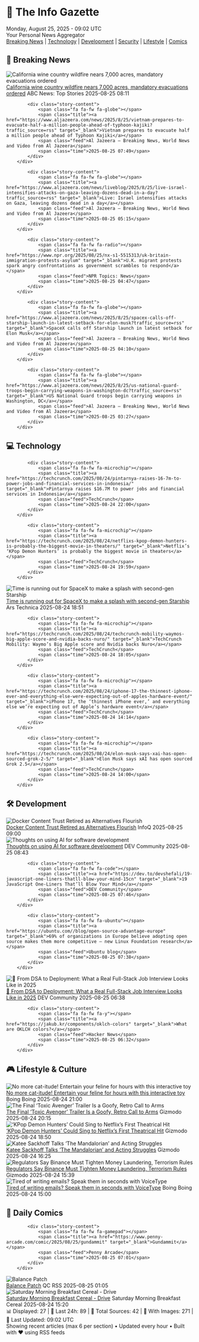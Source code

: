 <!-- Processing 54 RSS feeds at 2025-08-25 09:02:05 UTC -->
<!-- Processing: Saturday Morning Breakfast Cereal -->
<!-- Processing: Penny Arcade -->
<!-- Processing: Poorly Drawn Lines -->
<!-- Processing: Garfield -->
<!-- Processing: Dilbert -->
<!-- Processing: Girl Genius -->
<!-- Processing: CNN Top Stories -->
<!-- Processing: CNN Breaking News -->
<!-- Processing: BBC World News -->
<!-- Processing: BBC Breaking News -->
<!-- Processing: NPR News -->
<!-- Processing: Reuters World News -->
<!-- Processing: ABC News Breaking -->
<!-- Processing: NBC News Breaking -->
<!-- Processing: Sky News World -->
<!-- Processing: TechCrunch -->
<!-- Processing: The Verge -->
<!-- Processing: O'Reilly Radar -->
<!-- Processing: Slashdot -->
<!-- Processing: Hacker News -->
<!-- Processing: Dev.to -->
<!-- Processing: OMG! Ubuntu -->
<!-- Processing: Linux.com -->
<!-- Processing: Ubuntu Blog -->
<!-- Processing: GitHub Blog -->
<!-- Processing: GitLab Blog -->
<!-- Processing: InfoQ -->
<!-- Processing: Martin Fowler -->
<!-- Processing: Coding Horror -->
<!-- Processing: Lifehacker -->
<!-- Processing: Gizmodo -->
<!-- Processing: Kotaku -->
<!-- Processing: Boing Boing -->
<!-- Processing: Schneier on Security -->
<!-- Generated 6 new posts out of 34 feeds processed -->
<div class="newspaper-header">
    <h1 class="newspaper-title">📰 The Info Gazette</h1>
    <div class="newspaper-date">Monday, August 25, 2025 - 09:02 UTC</div>
    <div class="newspaper-subtitle">Your Personal News Aggregator</div>
</div>

<div class="newspaper-nav">
    <a href="#breaking">Breaking News</a> |
    <a href="#tech">Technology</a> |
    <a href="#dev">Development</a> |
    <a href="#security">Security</a> |
    <a href="#lifestyle">Lifestyle</a> |
    <a href="#webcomics">Comics</a>
</div>

<div class="news-section breaking-news" id="breaking">
<h2 class="section-header">🚨 Breaking News</h2>
<div class="stories-container">
<div class="story">
            <img src="https://s.abcnews.com/images/US/napa-3_1755996234628_hpMain_4x3t_384.jpg" alt="California wine country wildfire nears 7,000 acres, mandatory evacuations ordered" class="story-image" loading="lazy" onerror="this.style.display='none'">
            <div class="story-content">
                <span class="fa fa-fw fa-tv"></span>
                <span class="title"><a href="https://abcnews.go.com/US/firefighters-battle-wildfire-californias-napa-valley/story?id=124925904" target="_blank">California wine country wildfire nears 7,000 acres, mandatory evacuations ordered</a></span>
                <span class="feed">ABC News: Top Stories</span>
                <span class="time">2025-08-25 08:11</span>
            </div>
        </div>
<div class="story">
            
            <div class="story-content">
                <span class="fa fa-fw fa-globe"></span>
                <span class="title"><a href="https://www.aljazeera.com/news/2025/8/25/vietnam-prepares-to-evacuate-half-a-million-people-ahead-of-typhoon-kajiki?traffic_source=rss" target="_blank">Vietnam prepares to evacuate half a million people ahead of Typhoon Kajiki</a></span>
                <span class="feed">Al Jazeera – Breaking News, World News and Video from Al Jazeera</span>
                <span class="time">2025-08-25 07:49</span>
            </div>
        </div>
<div class="story">
            
            <div class="story-content">
                <span class="fa fa-fw fa-globe"></span>
                <span class="title"><a href="https://www.aljazeera.com/news/liveblog/2025/8/25/live-israel-intensifies-attacks-on-gaza-leaving-dozens-dead-in-a-day?traffic_source=rss" target="_blank">Live: Israel intensifies attacks on Gaza, leaving dozens dead in a day</a></span>
                <span class="feed">Al Jazeera – Breaking News, World News and Video from Al Jazeera</span>
                <span class="time">2025-08-25 05:15</span>
            </div>
        </div>
<div class="story">
            
            <div class="story-content">
                <span class="fa fa-fw fa-radio"></span>
                <span class="title"><a href="https://www.npr.org/2025/08/25/nx-s1-5515313/uk-britain-immigration-protests-asylum" target="_blank">U.K. migrant protests spark angry confrontations as government scrambles to respond</a></span>
                <span class="feed">NPR Topics: News</span>
                <span class="time">2025-08-25 04:47</span>
            </div>
        </div>
<div class="story">
            
            <div class="story-content">
                <span class="fa fa-fw fa-globe"></span>
                <span class="title"><a href="https://www.aljazeera.com/news/2025/8/25/spacex-calls-off-starship-launch-in-latest-setback-for-elon-musk?traffic_source=rss" target="_blank">SpaceX calls off Starship launch in latest setback for Elon Musk</a></span>
                <span class="feed">Al Jazeera – Breaking News, World News and Video from Al Jazeera</span>
                <span class="time">2025-08-25 04:10</span>
            </div>
        </div>
<div class="story">
            
            <div class="story-content">
                <span class="fa fa-fw fa-globe"></span>
                <span class="title"><a href="https://www.aljazeera.com/news/2025/8/25/us-national-guard-troops-begin-carrying-weapons-in-washington-dc?traffic_source=rss" target="_blank">US National Guard troops begin carrying weapons in Washington, DC</a></span>
                <span class="feed">Al Jazeera – Breaking News, World News and Video from Al Jazeera</span>
                <span class="time">2025-08-25 03:27</span>
            </div>
        </div>
</div>
</div>
<div class="news-section tech-news" id="tech">
<h2 class="section-header">💻 Technology</h2>
<div class="stories-container">
<div class="story">
            
            <div class="story-content">
                <span class="fa fa-fw fa-microchip"></span>
                <span class="title"><a href="https://techcrunch.com/2025/08/24/pintarnya-raises-16-7m-to-power-jobs-and-financial-services-in-indonesia/" target="_blank">Pintarnya raises $16.7M to power jobs and financial services in Indonesia</a></span>
                <span class="feed">TechCrunch</span>
                <span class="time">2025-08-24 22:00</span>
            </div>
        </div>
<div class="story">
            
            <div class="story-content">
                <span class="fa fa-fw fa-microchip"></span>
                <span class="title"><a href="https://techcrunch.com/2025/08/24/netflixs-kpop-demon-hunters-is-probably-the-biggest-movie-in-theaters/" target="_blank">Netflix’s ‘KPop Demon Hunters’ is probably the biggest movie in theaters</a></span>
                <span class="feed">TechCrunch</span>
                <span class="time">2025-08-24 19:59</span>
            </div>
        </div>
<div class="story">
            <img src="https://cdn.arstechnica.net/wp-content/uploads/2025/08/IMG_4815-500x500.jpg" alt="Time is running out for SpaceX to make a splash with second-gen Starship" class="story-image" loading="lazy" onerror="this.style.display='none'">
            <div class="story-content">
                <span class="fa fa-fw fa-cog"></span>
                <span class="title"><a href="https://arstechnica.com/space/2025/08/whats-the-goal-of-spacexs-10th-starship-test-flight-right-the-ship/" target="_blank">Time is running out for SpaceX to make a splash with second-gen Starship</a></span>
                <span class="feed">Ars Technica</span>
                <span class="time">2025-08-24 18:51</span>
            </div>
        </div>
<div class="story">
            
            <div class="story-content">
                <span class="fa fa-fw fa-microchip"></span>
                <span class="title"><a href="https://techcrunch.com/2025/08/24/techcrunch-mobility-waymos-big-apple-score-and-nvidia-backs-nuro/" target="_blank">TechCrunch Mobility: Waymo’s Big Apple score and Nvidia backs Nuro</a></span>
                <span class="feed">TechCrunch</span>
                <span class="time">2025-08-24 18:05</span>
            </div>
        </div>
<div class="story">
            
            <div class="story-content">
                <span class="fa fa-fw fa-microchip"></span>
                <span class="title"><a href="https://techcrunch.com/2025/08/24/iphone-17-the-thinnest-iphone-ever-and-everything-else-were-expecting-out-of-apples-hardware-event/" target="_blank">iPhone 17, the ‘thinnest iPhone ever,’ and everything else we’re expecting out of Apple’s hardware event</a></span>
                <span class="feed">TechCrunch</span>
                <span class="time">2025-08-24 14:14</span>
            </div>
        </div>
<div class="story">
            
            <div class="story-content">
                <span class="fa fa-fw fa-microchip"></span>
                <span class="title"><a href="https://techcrunch.com/2025/08/24/elon-musk-says-xai-has-open-sourced-grok-2-5/" target="_blank">Elon Musk says xAI has open sourced Grok 2.5</a></span>
                <span class="feed">TechCrunch</span>
                <span class="time">2025-08-24 14:00</span>
            </div>
        </div>
</div>
</div>
<div class="news-section dev-news" id="dev">
<h2 class="section-header">🛠️ Development</h2>
<div class="stories-container">
<div class="story">
            <img src="https://res.infoq.com/news/2025/08/docker-content-trust-retired/en/headerimage/generatedHeaderImage-1756078468241.jpg" alt="Docker Content Trust Retired as Alternatives Flourish" class="story-image" loading="lazy" onerror="this.style.display='none'">
            <div class="story-content">
                <span class="fa fa-fw fa-info-circle"></span>
                <span class="title"><a href="https://www.infoq.com/news/2025/08/docker-content-trust-retired/?utm_campaign=infoq_content&utm_source=infoq&utm_medium=feed&utm_term=global" target="_blank">Docker Content Trust Retired as Alternatives Flourish</a></span>
                <span class="feed">InfoQ</span>
                <span class="time">2025-08-25 09:00</span>
            </div>
        </div>
<div class="story">
            <img src="https://media2.dev.to/dynamic/image/width=800%2Cheight=%2Cfit=scale-down%2Cgravity=auto%2Cformat=auto/https%3A%2F%2Fdev-to-uploads.s3.amazonaws.com%2Fuploads%2Farticles%2F0yvqsrs6lf1lvkudmr8k.png" alt="Thoughts on using AI for software development" class="story-image" loading="lazy" onerror="this.style.display='none'">
            <div class="story-content">
                <span class="fa fa-fw fa-code"></span>
                <span class="title"><a href="https://dev.to/sapegin/thoughts-on-using-ai-for-software-development-539b" target="_blank">Thoughts on using AI for software development</a></span>
                <span class="feed">DEV Community</span>
                <span class="time">2025-08-25 08:43</span>
            </div>
        </div>
<div class="story">
            
            <div class="story-content">
                <span class="fa fa-fw fa-code"></span>
                <span class="title"><a href="https://dev.to/devshefali/19-javascript-one-liners-thatll-blow-your-mind-15cn" target="_blank">19 JavaScript One-Liners That’ll Blow Your Mind</a></span>
                <span class="feed">DEV Community</span>
                <span class="time">2025-08-25 07:46</span>
            </div>
        </div>
<div class="story">
            
            <div class="story-content">
                <span class="fa fa-fw fa-ubuntu"></span>
                <span class="title"><a href="https://ubuntu.com//blog/open-source-advantage-europe" target="_blank">69% of organizations in Europe believe adopting open source makes them more competitive – new Linux Foundation research</a></span>
                <span class="feed">Ubuntu blog</span>
                <span class="time">2025-08-25 07:38</span>
            </div>
        </div>
<div class="story">
            <img src="https://media2.dev.to/dynamic/image/width=800%2Cheight=%2Cfit=scale-down%2Cgravity=auto%2Cformat=auto/https%3A%2F%2Fdev-to-uploads.s3.amazonaws.com%2Fuploads%2Farticles%2Fa0qw2ostdwthf2zeigx1.jpeg" alt="🚀 From DSA to Deployment: What a Real Full-Stack Job Interview Looks Like in 2025" class="story-image" loading="lazy" onerror="this.style.display='none'">
            <div class="story-content">
                <span class="fa fa-fw fa-code"></span>
                <span class="title"><a href="https://dev.to/finalroundai/from-dsa-to-deployment-what-a-real-full-stack-job-interview-looks-like-in-2025-3ibo" target="_blank">🚀 From DSA to Deployment: What a Real Full-Stack Job Interview Looks Like in 2025</a></span>
                <span class="feed">DEV Community</span>
                <span class="time">2025-08-25 06:38</span>
            </div>
        </div>
<div class="story">
            
            <div class="story-content">
                <span class="fa fa-fw fa-y"></span>
                <span class="title"><a href="https://jakub.kr/components/oklch-colors" target="_blank">What are OKLCH colors?</a></span>
                <span class="feed">Hacker News</span>
                <span class="time">2025-08-25 06:32</span>
            </div>
        </div>
</div>
</div>
<div class="news-section lifestyle-news" id="lifestyle">
<h2 class="section-header">🎮 Lifestyle & Culture</h2>
<div class="stories-container">
<div class="story">
            <img src="https://i0.wp.com/boingboing.net/wp-content/uploads/2025/08/Cheerble-Ball.jpg?fit=1200%2C800&amp;quality=60&amp;ssl=1" alt="No more cat-itude! Entertain your feline for hours with this interactive toy" class="story-image" loading="lazy" onerror="this.style.display='none'">
            <div class="story-content">
                <span class="fa fa-fw fa-arrow-right"></span>
                <span class="title"><a href="https://boingboing.net/2025/08/24/no-more-cat-itude-entertain-your-feline-for-hours-with-this-interactive-toy.html" target="_blank">No more cat-itude! Entertain your feline for hours with this interactive toy</a></span>
                <span class="feed">Boing Boing</span>
                <span class="time">2025-08-24 21:00</span>
            </div>
        </div>
<div class="story">
            <img src="https://gizmodo.com/app/uploads/2025/08/THE-TOXIC-AVENGER_9-2.jpg" alt="The Final ‘Toxic Avenger’ Trailer Is a Goofy, Retro Call to Arms" class="story-image" loading="lazy" onerror="this.style.display='none'">
            <div class="story-content">
                <span class="fa fa-fw fa-computer"></span>
                <span class="title"><a href="https://gizmodo.com/the-final-toxic-avenger-trailer-is-a-goofy-retro-call-to-arms-2000647305" target="_blank">The Final ‘Toxic Avenger’ Trailer Is a Goofy, Retro Call to Arms</a></span>
                <span class="feed">Gizmodo</span>
                <span class="time">2025-08-24 20:15</span>
            </div>
        </div>
<div class="story">
            <img src="https://gizmodo.com/app/uploads/2025/08/kpop-demon-hunters-netflix.jpg" alt="‘KPop Demon Hunters’ Could Sing to Netflix’s First Theatrical Hit" class="story-image" loading="lazy" onerror="this.style.display='none'">
            <div class="story-content">
                <span class="fa fa-fw fa-computer"></span>
                <span class="title"><a href="https://gizmodo.com/kpop-demon-hunters-could-sing-to-netflixs-first-theatrical-hit-2000647379" target="_blank">‘KPop Demon Hunters’ Could Sing to Netflix’s First Theatrical Hit</a></span>
                <span class="feed">Gizmodo</span>
                <span class="time">2025-08-24 18:50</span>
            </div>
        </div>
<div class="story">
            <img src="https://gizmodo.com/app/uploads/2025/08/bokatan-mandalorian.jpg" alt="Katee Sackhoff Talks ‘The Mandalorian’ and Acting Struggles" class="story-image" loading="lazy" onerror="this.style.display='none'">
            <div class="story-content">
                <span class="fa fa-fw fa-computer"></span>
                <span class="title"><a href="https://gizmodo.com/katee-sackhoff-the-mandalorian-bo-katan-2000647302" target="_blank">Katee Sackhoff Talks ‘The Mandalorian’ and Acting Struggles</a></span>
                <span class="feed">Gizmodo</span>
                <span class="time">2025-08-24 16:25</span>
            </div>
        </div>
<div class="story">
            <img src="https://gizmodo.com/app/uploads/2022/08/14056498d580cb8bf8c2e0f3f0c6ba01.jpg" alt="Regulators Say Binance Must Tighten Money Laundering, Terrorism Rules" class="story-image" loading="lazy" onerror="this.style.display='none'">
            <div class="story-content">
                <span class="fa fa-fw fa-computer"></span>
                <span class="title"><a href="https://gizmodo.com/binance-australia-terrorism-2000647295" target="_blank">Regulators Say Binance Must Tighten Money Laundering, Terrorism Rules</a></span>
                <span class="feed">Gizmodo</span>
                <span class="time">2025-08-24 15:39</span>
            </div>
        </div>
<div class="story">
            <img src="https://i0.wp.com/boingboing.net/wp-content/uploads/2025/08/VoiceType-AI-Voice-to-Text.jpg?fit=2250%2C1500&amp;quality=60&amp;ssl=1" alt="Tired of writing emails? Speak them in seconds with VoiceType" class="story-image" loading="lazy" onerror="this.style.display='none'">
            <div class="story-content">
                <span class="fa fa-fw fa-arrow-right"></span>
                <span class="title"><a href="https://boingboing.net/2025/08/24/tired-of-writing-emails-speak-them-in-seconds-with-voicetype.html" target="_blank">Tired of writing emails? Speak them in seconds with VoiceType</a></span>
                <span class="feed">Boing Boing</span>
                <span class="time">2025-08-24 15:00</span>
            </div>
        </div>
</div>
</div>
<div class="news-section webcomics-section" id="webcomics">
<h2 class="section-header">🎨 Daily Comics</h2>
<div class="stories-container">
<div class="story">
            
            <div class="story-content">
                <span class="fa fa-fw fa-gamepad"></span>
                <span class="title"><a href="https://www.penny-arcade.com/comic/2025/08/25/gundammit" target="_blank">Gundammit</a></span>
                <span class="feed">Penny Arcade</span>
                <span class="time">2025-08-25 07:01</span>
            </div>
        </div>
<div class="story">
            <img src="http://www.questionablecontent.net/comics/5642.png" alt="Balance Patch" class="story-image" loading="lazy" onerror="this.style.display='none'">
            <div class="story-content">
                <span class="fa fa-fw fa-music"></span>
                <span class="title"><a href="http://questionablecontent.net/view.php?comic=5642" target="_blank">Balance Patch</a></span>
                <span class="feed">QC RSS</span>
                <span class="time">2025-08-25 01:05</span>
            </div>
        </div>
<div class="story">
            <img src="https://www.smbc-comics.com/comics/1755734186-20250824.png" alt="Saturday Morning Breakfast Cereal - Drive" class="story-image" loading="lazy" onerror="this.style.display='none'">
            <div class="story-content">
                <span class="fa fa-fw fa-smile"></span>
                <span class="title"><a href="https://www.smbc-comics.com/comic/drive" target="_blank">Saturday Morning Breakfast Cereal - Drive</a></span>
                <span class="feed">Saturday Morning Breakfast Cereal</span>
                <span class="time">2025-08-24 15:20</span>
            </div>
        </div>
</div>
</div>

<div class="newspaper-footer">
    <div class="stats">
        📊 Displayed: 27 | 📅 Last 24h: 89 | 📡 Total Sources: 42 | 📸 With Images: 271 |
        🔄 Last Updated: 09:02 UTC
    </div>
    <div class="footer-note">
        Showing recent articles (max 6 per section) • Updated every hour • Built with ❤️ using RSS feeds
    </div>
</div>

